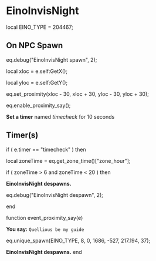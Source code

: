 # EinoInvisNight





local EINO_TYPE = 204467; 



## On NPC Spawn

eq.debug("EinoInvisNight spawn", 2);

local xloc = e.self:GetX();

local yloc = e.self:GetY();

eq.set_proximity(xloc - 30, xloc + 30, yloc - 30, yloc + 30);

eq.enable_proximity_say();


**Set a timer** named *timecheck* for 10 seconds


## Timer(s)


if ( e.timer == "timecheck" ) then


local zoneTime = eq.get_zone_time()["zone_hour"];


if ( zoneTime > 6 and zoneTime < 20 ) then



**EinoInvisNight despawns.**



eq.debug("EinoInvisNight despawn", 2);

end

function event_proximity_say(e)



**You say:** `Quellious be my guide`



eq.unique_spawn(EINO_TYPE, 8, 0, 1686, -527, 217.194, 37);


**EinoInvisNight despawns.**
end

